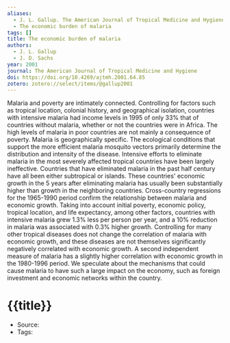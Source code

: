 ```yaml
---
aliases:
  - J. L. Gallup. The American Journal of Tropical Medicine and Hygiene. 2001
  - The economic burden of malaria
tags: []
title: The economic burden of malaria
authors:
  - J. L. Gallup
  - J. D. Sachs
year: 2001
journal: The American Journal of Tropical Medicine and Hygiene
doi: https://doi.org/10.4269/ajtmh.2001.64.85
zotero: zotero://select/items/@gallup2001
---
```

<!-- START_ABSTRACT -->
<section class="abstract"><p>Malaria and poverty are intimately connected. Controlling for factors such as tropical location, colonial history, and geographical isolation, countries with intensive malaria had income levels in 1995 of only 33% that of countries without malaria, whether or not the countries were in Africa. The high levels of malaria in poor countries are not mainly a consequence of poverty. Malaria is geographically specific. The ecological conditions that support the more efficient malaria mosquito vectors primarily determine the distribution and intensity of the disease. Intensive efforts to eliminate malaria in the most severely affected tropical countries have been largely ineffective. Countries that have eliminated malaria in the past half century have all been either subtropical or islands. These countries' economic growth in the 5 years after eliminating malaria has usually been substantially higher than growth in the neighboring countries. Cross-country regressions for the 1965-1990 period confirm the relationship between malaria and economic growth. Taking into account initial poverty, economic policy, tropical location, and life expectancy, among other factors, countries with intensive malaria grew 1.3% less per person per year, and a 10% reduction in malaria was associated with 0.3% higher growth. Controlling for many other tropical diseases does not change the correlation of malaria with economic growth, and these diseases are not themselves significantly negatively correlated with economic growth. A second independent measure of malaria has a slightly higher correlation with economic growth in the 1980-1996 period. We speculate about the mechanisms that could cause malaria to have such a large impact on the economy, such as foreign investment and economic networks within the country.</p></section>
<!-- END_ABSTRACT -->

<!-- START_TEMPLATE -->
# {{title}}

- Source:
- Tags: 
<!-- END_TEMPLATE -->